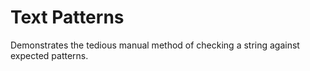 # Text Patterns

Demonstrates the tedious manual method of checking a string against expected patterns.